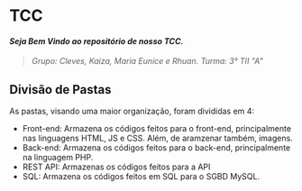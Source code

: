 # TCC
#### _Seja Bem Vindo ao repositório de nosso TCC._
> _Grupo: Cleves, Kaiza, Maria Eunice e Rhuan. Turma: 3° TII "A"_

## Divisão de Pastas
 As pastas, visando uma maior organização, foram divididas em 4:
 - Front-end: Armazena os códigos feitos para o front-end, principalmente nas linguagens HTML, JS e CSS. Além, de aramzenar também, imagens.
 - Back-end: Armazena os códigos feitos para o back-end, principalmente na linguagem PHP.
 - REST API: Armazenas os códigos feitos para a API
 - SQL: Armazena os códigos feitos em SQL para o SGBD MySQL.
